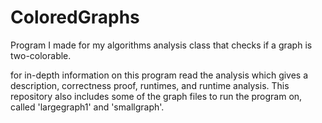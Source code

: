 # ColoredGraphs
Program I made for my algorithms analysis class that checks if a graph is two-colorable.


for in-depth information on this program read the analysis which gives a description, correctness proof, runtimes, and runtime analysis.
This repository also includes some of the graph files to run the program on, called 'largegraph1' and 'smallgraph'.
